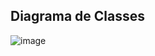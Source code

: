 ## Diagrama de Classes

![image](https://github.com/user-attachments/assets/d4709e31-dab7-48a1-97b7-2547c2debfeb)

